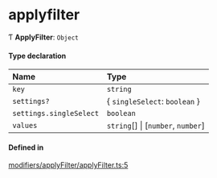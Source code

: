 # applyfilter
      
Ƭ **ApplyFilter**: `Object`

#### Type declaration

| Name | Type |
| :------ | :------ |
| `key` | `string` |
| `settings?` | { `singleSelect`: `boolean`  } |
| `settings.singleSelect` | `boolean` |
| `values` | `string`[] \| [`number`, `number`] |

#### Defined in

[modifiers/applyFilter/applyFilter.ts:5](https://github.com/klevultd/frontend-sdk/blob/58d63d7/packages/klevu-core/src/modifiers/applyFilter/applyFilter.ts#L5)

